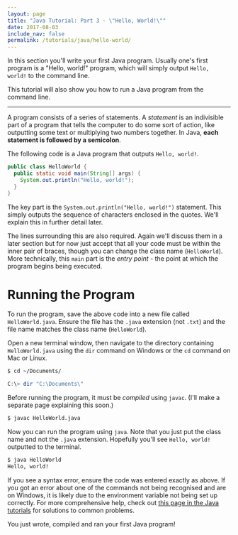 ```yaml
---
layout: page
title: "Java Tutorial: Part 3 - \"Hello, World!\""
date: 2017-08-03
include_nav: false
permalink: /tutorials/java/hello-world/
---
```

In this section you'll write your first Java program. Usually one's first program is a "Hello, world!" program, which will simply output `Hello, world!` to the command line.

This tutorial will also show you how to run a Java program from the command line.

---

A program consists of a series of statements. A *statement* is an indivisible part of a program that tells the computer to do some sort of action, like outputting some text or multiplying two numbers together. In Java, **each statement is followed by a semicolon**.

The following code is a Java program that outputs `Hello, world!`.

```java
public class HelloWorld {
  public static void main(String[] args) {
    System.out.println("Hello, world!");
  }
}
```

The key part is the `System.out.println("Hello, world!")` statement. This simply outputs the sequence of characters enclosed in the quotes. We'll explain this in further detail later.

The lines surrounding this are also required. Again we'll discuss them in a later section but for now just accept that all your code must be within the inner pair of braces, though you can change the class name (`HelloWorld`). More technically, this `main` part is the *entry point* - the point at which the program begins being executed.

# Running the Program
To run the program, save the above code into a new file called `HelloWorld.java`. Ensure the file has the `.java` extension (not `.txt`) and the file name matches the class name (`HelloWorld`).

Open a new terminal window, then navigate to the directory containing `HelloWorld.java` using the `dir` command on Windows or the `cd` command on Mac or Linux.

```bash
$ cd ~/Documents/
```

```powershell
C:\> dir "C:\Documents\"
```

Before running the program, it must be *compiled* using `javac`. (I'll make a separate page explaining this soon.)

```bash
$ javac HelloWorld.java
```

Now you can run the program using `java`. Note that you just put the class name and not the `.java` extension. Hopefully you'll see `Hello, world!` outputted to the terminal.

```bash
$ java HelloWorld
Hello, world!
```

If you see a syntax error, ensure the code was entered exactly as above. If you got an error about one of the commands not being recognised and are on Windows, it is likely due to the environment variable not being set up correctly. For more comprehensive help, check out [this page in the Java tutorials](https://docs.oracle.com/javase/tutorial/getStarted/problems/) for solutions to common problems.

You just wrote, compiled and ran your first Java program!
